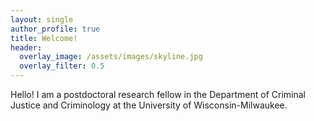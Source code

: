 ```yaml
---
layout: single
author_profile: true
title: Welcome!
header:
  overlay_image: /assets/images/skyline.jpg
  overlay_filter: 0.5
---	
```

Hello! I am a postdoctoral research fellow in the Department of Criminal Justice and Criminology at the University of Wisconsin-Milwaukee. 
  

